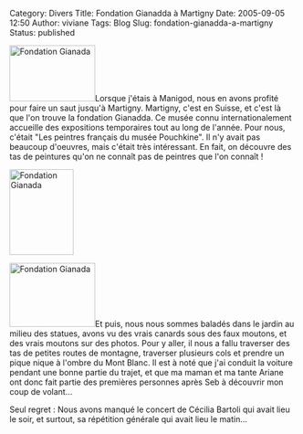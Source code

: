 Category: Divers
Title: Fondation Gianadda à Martigny
Date: 2005-09-05 12:50
Author: viviane
Tags: Blog
Slug: fondation-gianadda-a-martigny
Status: published

<img class="alignleft size-full wp-image-653" title="Fondation Gianada" src="http://www.viviane-voyages.com/wp-content/uploads/2005/09/14.jpg" alt="Fondation Gianada" width="150" height="98" />Lorsque j'étais à Manigod, nous en avons profité pour faire un saut jusqu'à Martigny. Martigny, c'est en Suisse, et c'est là que l'on trouve la fondation Gianadda. Ce musée connu internationalement accueille des expositions temporaires tout au long de l'année. Pour nous, c'était "Les peintres français du musée Pouchkine". Il n'y avait pas beaucoup d'oeuvres, mais c'était très intéressant. En fait, on découvre des tas de peintures qu'on ne connaît pas de peintres que l'on connaît !

<img class="aligncenter size-full wp-image-654" title="Fondation Gianada" src="http://www.viviane-voyages.com/wp-content/uploads/2005/09/21.jpg" alt="Fondation Gianada" width="112" height="150" />

<img class="alignleft size-full wp-image-655" title="Fondation Gianada" src="http://www.viviane-voyages.com/wp-content/uploads/2005/09/32.jpg" alt="Fondation Gianada" width="150" height="112" />Et puis, nous nous sommes baladés dans le jardin au milieu des statues, avons vu des vrais canards sous des faux moutons, et des vrais moutons sur des photos. Pour y aller, il nous a fallu traverser des tas de petites routes de montagne, traverser plusieurs cols et prendre un pique nique à l'ombre du Mont Blanc. Il est à noté que j'ai conduit la voiture pendant une bonne partie du trajet, et que ma maman et ma tante Ariane ont donc fait partie des premières personnes après Seb à découvrir mon coup de volant...

Seul regret : Nous avons manqué le concert de Cécilia Bartoli qui avait lieu le soir, et surtout, sa répétition générale qui avait lieu le matin...